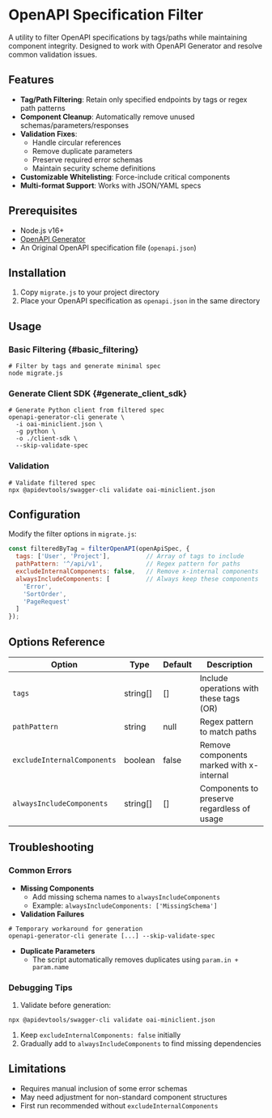 # OpenAPI Specification Filter 

A utility to filter OpenAPI specifications by tags/paths while
maintaining component integrity. Designed to work with OpenAPI Generator
and resolve common validation issues.

## Features

- **Tag/Path Filtering**: Retain only specified endpoints by tags or
  regex path patterns
- **Component Cleanup**: Automatically remove unused
  schemas/parameters/responses
- **Validation Fixes**:
  - Handle circular references
  - Remove duplicate parameters
  - Preserve required error schemas
  - Maintain security scheme definitions
- **Customizable Whitelisting**: Force-include critical components
- **Multi-format Support**: Works with JSON/YAML specs

## Prerequisites

- Node.js v16+
- [OpenAPI Generator](https://openapi-generator.tech/docs/installation)
- An Original OpenAPI specification file (`openapi.json`)

## Installation

1.  Copy `migrate.js` to your project directory
2.  Place your OpenAPI specification as `openapi.json` in the same
    directory

## Usage

### Basic Filtering {#basic_filtering}

    # Filter by tags and generate minimal spec
    node migrate.js

### Generate Client SDK {#generate_client_sdk}

    # Generate Python client from filtered spec
    openapi-generator-cli generate \
      -i oai-miniclient.json \
      -g python \
      -o ./client-sdk \
      --skip-validate-spec

### Validation

    # Validate filtered spec
    npx @apidevtools/swagger-cli validate oai-miniclient.json

## Configuration

Modify the filter options in `migrate.js`:

``` javascript
const filteredByTag = filterOpenAPI(openApiSpec, {
  tags: ['User', 'Project'],          // Array of tags to include
  pathPattern: '^/api/v1',            // Regex pattern for paths
  excludeInternalComponents: false,   // Remove x-internal components
  alwaysIncludeComponents: [          // Always keep these components
    'Error',
    'SortOrder',
    'PageRequest'
  ]
});
```

## Options Reference 

| Option                        | Type         | Default   | Description                                  |
|-------------------------------|--------------|-----------|----------------------------------------------|
| `tags`                        | string\[\]   | \[]       | Include operations with these tags (OR)      |
| `pathPattern`                 | string       | null      | Regex pattern to match paths                 |
| `excludeInternalComponents`   | boolean      | false     | Remove components marked with x-internal     |
| `alwaysIncludeComponents`     | string\[\]   | \[]       | Components to preserve regardless of usage   |

## Troubleshooting

### Common Errors

- **Missing Components**
  - Add missing schema names to `alwaysIncludeComponents`
  - Example: `alwaysIncludeComponents: ['MissingSchema']`
- **Validation Failures**

<!-- -->

    # Temporary workaround for generation
    openapi-generator-cli generate [...] --skip-validate-spec

- **Duplicate Parameters**
  - The script automatically removes duplicates using
    `param.in + param.name`

### Debugging Tips 

1.  Validate before generation:

<!-- -->

    npx @apidevtools/swagger-cli validate oai-miniclient.json

1.  Keep `excludeInternalComponents: false` initially
2.  Gradually add to `alwaysIncludeComponents` to find missing
    dependencies

## Limitations

- Requires manual inclusion of some error schemas
- May need adjustment for non-standard component structures
- First run recommended without `excludeInternalComponents`


